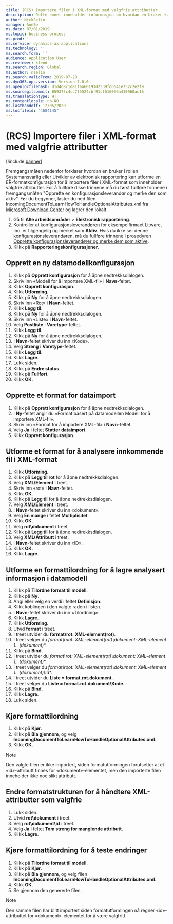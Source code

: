 ```yaml
---
title: (RCS) Importere filer i XML-format med valgfrie attributter
description: Dette emnet inneholder informasjon om hvordan en bruker kan utforme ER-formatkonfigurasjon for å importere filer i XML-format som inneholder valgfrie attributter.
author: NickSelin
manager: AnnBe
ms.date: 07/01/2019
ms.topic: business-process
ms.prod: ''
ms.service: dynamics-ax-applications
ms.technology: ''
ms.search.form: ''
audience: Application User
ms.reviewer: kfend
ms.search.region: Global
ms.author: nselin
ms.search.validFrom: 2019-07-28
ms.dyn365.ops.version: Version 7.0.0
ms.openlocfilehash: d1d4c8c1d81faa60193d2339fd6541e752c2e2f9
ms.sourcegitcommit: 659375c4cc7f5524cbf91cf6160f6a410960ac16
ms.translationtype: HT
ms.contentlocale: nb-NO
ms.lasthandoff: 12/05/2020
ms.locfileid: "4684145"
---
```

# <a name="rcs-import-files-in-xml-format-with-optional-attributes"></a>(RCS) Importere filer i XML-format med valgfrie attributter

[!include [banner](../../includes/banner.md)]

Fremgangsmåten nedenfor forklarer hvordan en bruker i rollen Systemansvarlig eller Utvikler av elektronisk rapportering kan utforme en ER-formatkonfigurasjon for å importere filer i XML-format som inneholder valgfrie attributter. For å fullføre disse trinnene må du først fullføre trinnene i fremgangsmåten "Opprette en konfigurasjonsleverandør og merke den som aktiv". Før du begynner, laster du ned filen IncomingDocumentToLearnHowToHandleOptionalAttributes.xml fra [Microsoft Download Center](https://go.microsoft.com/fwlink/?linkid=874684) og lagrer den lokalt.

1.    Gå til **Alle arbeidsområder** > **Elektronisk rapportering**.
2.    Kontroller at konfigurasjonsleverandøren for eksempelfirmaet Litware, Inc. er tilgjengelig og merket som **Aktiv**. Hvis du ikke ser denne konfigurasjonsleverandøren, må du fullføre trinnene i prosedyren [Opprette konfigurasjonsleverandører og merke dem som aktive](er-configuration-provider-mark-it-active-2016-11.md).
3.    Klikk på **Rapporteringskonfigurasjoner**.

## <a name="create-a-new-data-model-configuration"></a>Opprett en ny datamodellkonfigurasjon
1.    Klikk på **Opprett konfigurasjon** for å åpne nedtrekksdialogen.
2.    Skriv inn «Modell for å importere XML-fil» i **Navn**-feltet.
3.    Klikk **Opprett konfigurasjon**.
4.    Klikk **Utforming**.
5.    Klikk på **Ny** for å åpne nedtrekksdialogen.
6.    Skriv inn «Rot» i **Navn**-feltet.
7.    Klikk **Legg til**.
8.    Klikk på **Ny** for å åpne nedtrekksdialogen.
9.    Skriv inn «Liste» i **Navn**-feltet.
10.    Velg **Postliste** i **Varetype**-feltet.
11.    Klikk **Legg til**.
12.    Klikk på **Ny** for å åpne nedtrekksdialogen.
13.    I **Navn**-feltet skriver du inn «Kode».
14.    Velg **Streng** i **Varetype**-feltet.
15.    Klikk **Legg til**.
16.    Klikk **Lagre**.
17.    Lukk siden.
18.    Klikk på **Endre status**.
19.    Klikk på **Fullført**.
20.    Klikk **OK**.

## <a name="create-a-format-for-data-import"></a>Opprette et format for dataimport
1.    Klikk på **Opprett konfigurasjon** for å åpne nedtrekksdialogen.
2.    I **Ny**-feltet angir du «Format basert på datamodellen Modell for å importere XML-fil».
3.    Skriv inn «Format for å importere XML-fil» i **Navn**-feltet.
4.    Velg **Ja** i feltet **Støtter dataimport**.
5.    Klikk **Opprett konfigurasjon**.

## <a name="design-a-format-to-parse-incoming-file-in-xml-format"></a>Utforme et format for å analysere innkommende fil i XML-format
1.    Klikk **Utforming**.
2.    Klikk på **Legg til rot** for å åpne nedtrekksdialogen.
3.    Velg **XML\Element** i treet.
4.    Skriv inn «rot» i **Navn**-feltet.
5.    Klikk **OK**.
6.    Klikk på **Legg til** for å åpne nedtrekksdialogen.
7.    Velg **XML\Element** i treet.
8.    I **Navn**-feltet skriver du inn «dokument».
9.    Velg **Én mange** i feltet **Multiplisitet**.
10.    Klikk **OK**.
11.    Velg **rot\dokument** i treet.
12.    Klikk på **Legg til** for å åpne nedtrekksdialogen.
13.    Velg **XML\Attributt** i treet.
14.    I **Navn**-feltet skriver du inn «ID».
15.    Klikk **OK**.
16.    Klikk **Lagre**.

## <a name="design-a-format-mapping-to-save-parsed-information-to-data-model"></a>Utforme en formattilordning for å lagre analysert informasjon i datamodell
1. Klikk på **Tilordne format til modell**.
2. Klikk på **Ny**.
3. Angi eller velg en verdi i feltet **Definisjon**.
4. Klikk koblingen i den valgte raden i listen.
5. I **Navn**-feltet skriver du inn «Tilordning».
6. Klikk **Lagre**.
7. Klikk **Utforming**.
8. Utvid **format** i treet.
9. I treet utvider du **format\rot: XML-element(rot)**.
10.    I treet velger du **format\root: XML-element(rot)\dokument: XML-element 1..* (dokument)**.
11.    Klikk på **Bind**.
12.    I treet utvider du **format\rot: XML-element(rot)\dokument: XML-element 1..* (dokument)**.
13.    I treet velger du **format\root: XML-element(rot)\dokument: XML-element 1..* (dokument)\id**.
14.    I treet utvider du **Liste = format.rot.dokument**.
15.    I treet velger du **Liste = format.rot.dokument\Kode**.
16.    Klikk på **Bind**.
17.    Klikk **Lagre**.
18.    Lukk siden.
 
## <a name="run-format-mapping"></a>Kjøre formattilordning
1. Klikk på **Kjør**.
2. Klikk på **Bla gjennom**, og velg **IncomingDocumentToLearnHowToHandleOptionalAttributes.xml**.
3. Klikk **OK**.

> [!NOTE]
> Den valgte filen er ikke importert, siden formatutformingen forutsetter at et «id»-attributt finnes for «dokument»-elementet, men den importerte filen inneholder ikke noe slikt attributt.

## <a name="modify-format-structure-to-handle-xml-attribute-as-optional"></a>Endre formatstrukturen for å håndtere XML-attributter som valgfrie
1. Lukk siden.
2. Utvid **rot\dokument** i treet.
3. Velg **rot\dokument\id** i treet.
4. Velg **Ja** i feltet **Tom streng for manglende attributt**.
5. Klikk **Lagre**.
 
## <a name="run-format-mapping-to-test-changes"></a>Kjøre formattilordning for å teste endringer
1. Klikk på **Tilordne format til modell**.
2. Klikk på **Kjør**.
3. Klikk på **Bla gjennom**, og velg filen **IncomingDocumentToLearnHowToHandleOptionalAttributes.xml**.
4. Klikk **OK**.
5. Se gjennom den genererte filen. 

> [!NOTE]
> Den samme filen har blitt importert siden formatutformingen nå regner «id»-attributtet for «dokument»-elementet for å være valgfritt.
